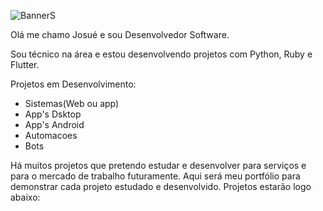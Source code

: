 ![BannerS](https://github.com/user-attachments/assets/c25d5bda-bce7-4e9b-8bd9-7b5af7bdf17d)

Olá me chamo Josué e sou Desenvolvedor Software.

Sou técnico na área e estou desenvolvendo projetos com Python, Ruby e Flutter.

Projetos em Desenvolvimento:

- Sistemas(Web ou app)
- App's Dsktop
- App's Android
- Automacoes
- Bots
  
Há muitos projetos que pretendo estudar e desenvolver para serviços e para o mercado de trabalho futuramente.
Aqui será meu portfólio para demonstrar cada projeto estudado e desenvolvido.
Projetos estarão logo abaixo:




<!---
joshcode33/joshcode33 is a ✨ special ✨ repository because its `README.md` (this file) appears on your GitHub profile.
You can click the Preview link to take a look at your changes.
--->
